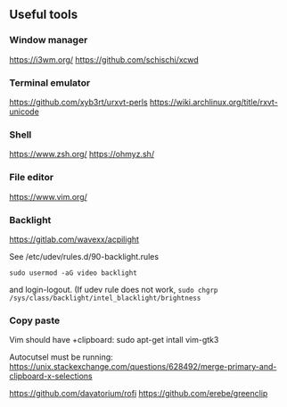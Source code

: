 ## Useful tools

### Window manager

https://i3wm.org/
https://github.com/schischi/xcwd

### Terminal emulator
https://github.com/xyb3rt/urxvt-perls
https://wiki.archlinux.org/title/rxvt-unicode

### Shell

https://www.zsh.org/
https://ohmyz.sh/


### File editor
https://www.vim.org/

### Backlight
https://gitlab.com/wavexx/acpilight

See /etc/udev/rules.d/90-backlight.rules

`sudo usermod -aG video backlight`

and login-logout.
(If udev rule does not work, `sudo chgrp /sys/class/backlight/intel_blacklight/brightness`



### Copy paste
Vim should have +clipboard:
sudo apt-get intall vim-gtk3

Autocutsel must be running:
https://unix.stackexchange.com/questions/628492/merge-primary-and-clipboard-x-selections

https://github.com/davatorium/rofi
https://github.com/erebe/greenclip
